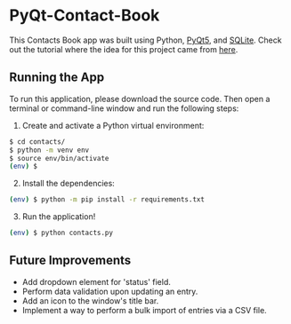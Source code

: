 # PyQt-Contact-Book

This Contacts Book app was built using Python, [PyQt5](https://www.riverbankcomputing.com/static/Docs/PyQt5/index.html), and [SQLite](https://www.sqlite.org/docs.html). Check out the tutorial where the idea for this project came from [here](https://realpython.com/python-contact-book/).

## Running the App

To run this application, please download the source code. Then open a terminal or command-line window and run the following steps:

1. Create and activate a Python virtual environment:

```sh
$ cd contacts/
$ python -m venv env
$ source env/bin/activate
(env) $
```

2. Install the dependencies:

```sh
(env) $ python -m pip install -r requirements.txt
```

3. Run the application!

```sh
(env) $ python contacts.py
```

## Future Improvements

- Add dropdown element for 'status' field.
- Perform data validation upon updating an entry.
- Add an icon to the window's title bar.
- Implement a way to perform a bulk import of entries via a CSV file.
